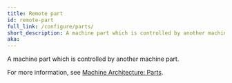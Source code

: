 ```yaml
---
title: Remote part
id: remote-part
full_link: /configure/parts/
short_description: A machine part which is controlled by another machine part.
aka:
---
```


A machine part which is controlled by another machine part.

For more information, see [Machine Architecture: Parts](/configure/parts/).
